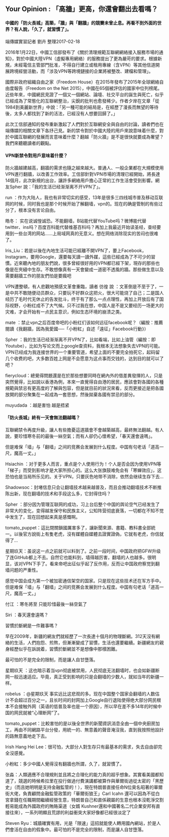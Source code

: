 ## Your Opinion : 「高牆」更高，你還會翻出去看嗎？

#### 中國的「防火長城」高築，「牆」與「翻牆」的競賽未曾止息。再看不到外面的世界？有人說，「久了，就習慣了」。

端傳媒實習記者 劉卉 整理2017-02-18


2016年1月22日，中國工信部發布了《關於清理規範互聯網網絡接入服務市場的通知》，對於中國大陸VPN（虛擬專用網絡）的服務提出了更為嚴苛的要求。根據新規，未經電信主管部門批准，不得自行建立或租用專線（含VPN）等其他信道開展跨境經營活動，而「涉及VPN等跨境鏈接的企業將被整改、建檔和管理」。

國際非政府組織自由之家（Freedom House）在2015年發布了2015年全球網絡自由度報告（Freedom on the Net 2015），中國在65個被評估的國家中位列榜尾。近些年來，中國網民見證了一個又一個網站、論壇、社交平台的誕生與死亡，似乎已經成為了常態化的互聯網整治，尖銳的批判也愈發稀少。作者夕岸在文章「從1984到美麗新世界」中說：「另一種可能的結局是，在經歷了漫長而無望的等待後，太多人都找到了新的活法，已經沒有人想要回歸了。」

此次工信部通知的發布重新激起了人們對於互聯網安全與自由的討論，讀者們也在端傳媒的相關文章下各抒己見。新的禁令對於中國大陸的用戶來說意味着什麼，對於中國互聯網的發展而言意味着什麼？翻越「防火牆」是不是很快就要成為奢望？我們來聽聽讀者的觀點。

#### VPN新禁令對用戶意味着什麼？

防火牆越建越高，翻牆的需求也隨之越來越大。普通人、一般企業都在大規模使用VPN進行翻牆，以改善工作效率。工信部針對VPN市場的清理已經開始，將長達14個月，此次新規的出台，讓許多網絡用戶擔心正常的工作生活會受到影響。網友Spher 說：「我的生活已经渐渐离不开VPN了」。

run ：作为大陆人，我也有非常切实的感受，13年是很多三四线城市普及移动互联网的时候，同时我也是那个时候开始了解翻墙，vpn的。现在的确是管制的有些过分了，根本没有言论自由。

皓冬： 实在说诚惶诚恐。不能翻墙，B站能代替YouTube吗？微博能代替twitter、ins吗？百度百科能代替维基百科吗？再加上我最近开始读圣经，查经要用到一些台湾的网站……上局域网真的无意义。想在网络消除现实的苦闷也很难了。

Iris_Liu：若是以後在內地生活可能已經離不開VPN了，要上Facebook，Instagram，要用Google，還要每天讀一讀外媒，這些已經成為了不可少的習慣。近來聽內地的朋友們說，很多曾經很好用的VPN都已經下架，現存的那些也像是在夾縫中生存。不敢想像真有一天會變成一道密不透風的牆。那些做生意以及需要翻牆工作的朋友們怕是要瘋吧

VPN遭整頓，有人悲觀地預感文革會重臨，讀者 彷徨 說 ：文革倒是不至于了，一是中共不敢随便动员群众，只要玩不好群众这把火，很大可能烧了自己；二是国人经历了毛时代无休止的告发批斗，终于有了那么一点点理性，再加上开放后有了国际视野，小粉红成不了大气候。只不过我在想，中国人是不是又要经历一场更大的灾难，才会开始有一点民主意识，例如生态环境的崩溃之类。

mate ：禁止vpn之后百度帝吧的小粉红们该如何远征facebook呢？（編按：推薦閱讀《我翻牆，因為我愛國──「小粉紅」自述「遠征」Facebook行動》）

Spher ：我的生活已经渐渐离不开VPN了，比如看端，比如上油管（編按：即Youtube），比如为写论文而上google查资料，我根本无法想象失去VPN的可能。VPN已经成为我连接世界的一个重要管道，希望上面的不要完全拍死它，起码留几个收费的吧，大多数百姓上网是不会愿意为这点事而交钱的，达到目的就可以了吧？

fierycloud：總覺得問題還是在於那些想要同時在網內外的借差異發揮的人，只是突然覺得，比如說以香港為例，本來一直覺得自由港的居民，應該會對各國的各種規範與禁忌有更高度的了解與包容，但是就目前的狀況來看，反而更接近是把各國放開的部分聚集在一起成為一套思想，然後拋棄各國有禁忌的部分。

muyudada ：越是害怕 越是捂紧

#### 「防火長城」終有一天會無法翻越嗎？

互聯網禁令再度升級，讓人有些擔憂這道牆會不會越築越高，最終無法翻越。有人說，要珍惜寒冬前的最後一絲空氣；而有人卻仍心懷希望，「春天還會遠嗎」。

但是难保「墙」与「翻墙」之间的竞赛会发展到什么程度。中国有句老话「道高一尺，魔高一丈。」

Hsiachin ：对于更多人而言，重点是个人使用行为！个人是否会因为使用VPN等「梯子」而受到影响才是大家所担心的。这么大张旗鼓难免会有「寒蝉效应」，这恐怕也是当局所乐见的。关于VPN，只要灰色地带不消除，依然会继续生存下去…

Shadowsoc：封堵信息只会让翻墙技术越来越普及，而且会推动翻墙技术不断推陈出新，现在翻墙的技术和手段这么多，它封得住吗？

Spher ：部分因为管理互联网的成功，习上台后整个中国的舆论空气已经发生了非常大的变化，变得越发保守和民族主义，公知阵营彻底衰落，一切都在不知不觉中发生了，现在回想起来真是感慨啊。

tomato_puppet：這比閉關鎖國厲害多了，讓新聞來源、書籍、教科書全部統一。以後官方說街上有隻老虎，沒有媒體自媒體去證實證偽，它就有老虎，你信就得了...

星期玖天：虽说这一点之前就可以料到了。之前一段时间，中国政府把GFW升级了连GitHub都上不去。自然它也能料到，墙得越厉害，翻墙的人也越多。很明显，该对VPN下手了。看来帝吧出征似乎起了反作用，反而让中国政府察觉到翻墙问题的严重性。

感觉中国会成为第一个被加密通信架空的国家。只是现在这些技术还在军方手中。但是难保「墙」与「翻墙」之间的竞赛会发展到什么程度。中国有句老话「道高一尺，魔高一丈。」

付江 ：寒冬將至 只能珍惜最後一絲空氣了

Siri ：春天還會遠嗎？

習慣於斷網是一件難事嗎？

早在2009年，新疆的網友們就經歷了一次長達十個月的物理斷網。312天沒有網絡的生活，人們抱怨、煎熬，但漸漸變成了習慣，生活也還要繼續。新疆網友的親身經歷似乎在訴說着，習慣於斷網並不是想像中那樣困難。

最可怕的不是完全的限制，而是讓人自甘墮落。

星期玖天 ：这也暗示着当vpn彻底被禁用，人民彻底无法翻墙时，也会如新疆断网一般迅速适应。毕竟，真正受到影响的只是会翻墙的少数人，就如当年的新疆一样。

robelus ：@星期玖天 事实远比这悲观的多。现在中国整个国家会翻墙的人数估计不会超过百分之一，且长时间的封网加上Google自行退陆使得绝大部分网民根本不会接触外网（英语的低普及率也是一个原因），所以早在差不多14年的时候中国的网民就被“心理断网”了。

tomato_puppet：比較害怕的是以後全世界的新聞資訊消息全由一個中央廚房加工，再由不同網路平台分發，用統一的、無意義的聲音淹沒我，直到我按照他設計的路無意義地走下去。

Irish Hang Hei Lee：很可怕，大部分人對生存只有最基本的需求，失去自由卻完全沒感覺。

小粉紅：多少中國人覺得沒有翻牆也所謂，久了，就習慣了。

张淼：人類適應不合理規則並且將之合理化的能力真的超乎想象。其實看美國都知道了，競選的時候希拉里在投行做過付費演講都被算作與華爾街過從太密的「黑歷史」（而且她明明是支持金融監管的！），現在特朗普直接任命N位臭名昭著的華爾街大佬，負責顧問金融監管政策的「華爾街狼王」Carl Icahn 還可以因為不從白宮拿錢在任職期間繼續經營生意，特朗普自己和直係親屬的生意也根本沒乾淨交割輕易能成為外國政府的賄賂渠道（女婿 Kushner還和中國著名二代企業安邦有直接往來），一系列明顯且荒謬的利益衝突大家好像都已經很淡定了

Steven Ryu：城牆確實有用，光是「限速」這招就能使人轉用國內網站，於是人們會活在自由的假象中。最可怕的不是完全的限制，而是讓人自甘墮落。
